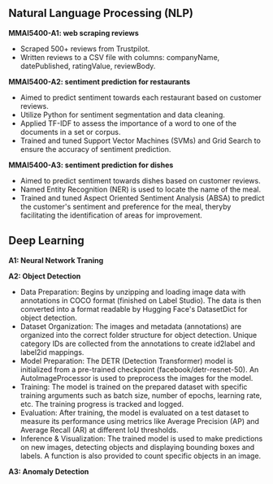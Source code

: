 ## Natural Language Processing (NLP)
**MMAI5400-A1: web scraping reviews**
- Scraped 500+ reviews from Trustpilot.
- Written reviews to a CSV file with columns: companyName, datePublished, ratingValue, reviewBody.

**MMAI5400-A2: sentiment prediction for restaurants**
- Aimed to predict sentiment towards each restaurant based on customer reviews. 
- Utilize Python for sentiment segmentation and data cleaning.
- Applied TF-IDF to assess the importance of a word to one of the documents in a set or corpus. 
- Trained and tuned Support Vector Machines (SVMs) and Grid Search to ensure the accuracy of sentiment prediction.

**MMAI5400-A3: sentiment prediction for dishes**
- Aimed to predict sentiment towards dishes based on customer reviews. 
- Named Entity Recognition (NER) is used to locate the name of the meal.
- Trained and tuned Aspect Oriented Sentiment Analysis (ABSA) to predict the customer's sentiment and preference for the meal, theryby facilitating the identification of areas for improvement.


## Deep Learning
**A1: Neural Network Traning**

**A2: Object Detection**
- Data Preparation: Begins by unzipping and loading image data with annotations in COCO format (finished on Label Studio). The data is then converted into a format readable by Hugging Face's DatasetDict for object detection.
- Dataset Organization: The images and metadata (annotations) are organized into the correct folder structure for object detection. Unique category IDs are collected from the annotations to create id2label and label2id mappings.
- Model Preparation: The DETR (Detection Transformer) model is initialized from a pre-trained checkpoint (facebook/detr-resnet-50). An AutoImageProcessor is used to preprocess the images for the model.
- Training: The model is trained on the prepared dataset with specific training arguments such as batch size, number of epochs, learning rate, etc. The training progress is tracked and logged.
- Evaluation: After training, the model is evaluated on a test dataset to measure its performance using metrics like Average Precision (AP) and Average Recall (AR) at different IoU thresholds.
- Inference & Visualization: The trained model is used to make predictions on new images, detecting objects and displaying bounding boxes and labels. A function is also provided to count specific objects in an image.

**A3: Anomaly Detection**
